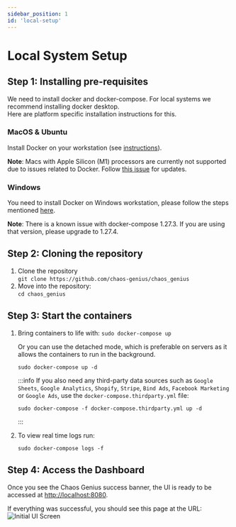 ```yaml
---
sidebar_position: 1
id: 'local-setup'
---
```


# Local System Setup

## Step 1: Installing pre-requisites

We need to install docker and docker-compose. For local systems we recommend installing docker desktop.  
Here are platform specific installation instructions for this.

### MacOS & Ubuntu

Install Docker on your workstation (see [instructions](https://www.docker.com/get-started)).

**Note**: Macs with Apple Silicon (M1) processors are currently not supported due to issues related to Docker. Follow [this issue](https://github.com/chaos-genius/chaos_genius/issues/292) for updates.

### Windows

You need to install Docker on Windows workstation, please follow the steps mentioned [here](https://docs.docker.com/desktop/windows/install/).

**Note**: There is a known issue with docker-compose 1.27.3. If you are using that version, please upgrade to 1.27.4.

## Step 2: Cloning the repository

1. Clone the repository  
    ```git clone https://github.com/chaos-genius/chaos_genius```
2. Move into the repository:  
    ```cd chaos_genius```

## Step 3: Start the containers

1. Bring containers to life with:
    ```sudo docker-compose up```

    Or you can use the detached mode, which is preferable on servers as it allows the containers to run in the background.
    ```
    sudo docker-compose up -d
    ```

    :::info
    If you also need any third-party data sources such as `Google Sheets`, `Google Analytics`, `Shopify`, `Stripe`, `Bind Ads`, `Facebook Marketing` or `Google Ads`, use the `docker-compose.thirdparty.yml` file:

    ```
    sudo docker-compose -f docker-compose.thirdparty.yml up -d
    ```
    :::

2. To view real time logs run:
    ```
    sudo docker-compose logs -f
    ```

## Step 4: Access the Dashboard

Once you see the Chaos Genius success banner, the UI is ready to be accessed at [http://localhost:8080](http://localhost:8080).

If everything was successful, you should see this page at the URL:
![Initial UI Screen](/img/Setup/ui-init.png)
